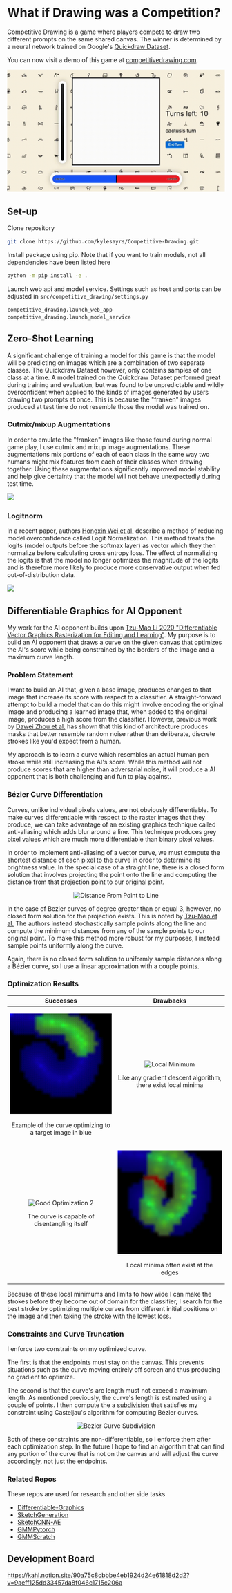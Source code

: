 # What if Drawing was a Competition?
Competitive Drawing is a game where players compete to draw two different prompts on the same shared canvas. The winner is determined by a neural network trained on Google's [Quickdraw Dataset](https://quickdraw.withgoogle.com/data).

You can now visit a demo of this game at [competitivedrawing.com](https://competitivedrawing.com).

<p align="center">
<img src="repo_assets/cactus_candle.gif" alt="Competitive Drawing Logo"/>
</p>

## Set-up ##
Clone repository
```bash
git clone https://github.com/kylesayrs/Competitive-Drawing.git
```

Install package using pip. Note that if you want to train models, not all dependencies have been listed here
```bash
python -m pip install -e .
```

Launch web api and model service. Settings such as host and ports can be adjusted in `src/competitive_drawing/settings.py`
```bash
competitive_drawing.launch_web_app
competitive_drawing.launch_model_service
```

## Zero-Shot Learning ##
A significant challenge of training a model for this game is that the model will be predicting on images which are a combination of two separate classes. The Quickdraw Dataset however, only contains samples of one class at a time. A model trained on the Quickdraw Dataset performed great during training and evaluation, but was found to be unpredictable and wildly overconfident when applied to the kinds of images generated by users drawing two prompts at once. This is because the "franken" images produced at test time do not resemble those the model was trained on.

### Cutmix/mixup Augmentations ###
In order to emulate the "franken" images like those found during normal game play, I use cutmix and mixup image augmentations. These augmentations mix portions of each of each class in the same way two humans might mix features from each of their classes when drawing together. Using these augmentations significantly improved model stability and help give certainty that the model will not behave unexpectedly during test time.

<img src="https://miro.medium.com/max/1400/1*IR3uTsclxKdzKIXDlTiVgg.png" href="https://sh-tsang.medium.com/paper-cutmix-regularization-strategy-to-train-strong-classifiers-with-localizable-features-5527e29c4890"/>
</p>

### Logitnorm ###
In a recent paper, authors [Hongxin Wei et al.](https://arxiv.org/abs/2205.09310) describe a method of reducing model overconfidence called Logit Normalization. This method treats the logits (model outputs before the softmax layer) as vector which they then normalize before calculating cross entropy loss. The effect of normalizing the logits is that the model no longer optimizes the magnitude of the logits and is therefore more likely to produce more conservative output when fed out-of-distribution data.

<img src="https://img-blog.csdnimg.cn/img_convert/29925ca73326562edaa1a6c9f8da547d.png" href="https://arxiv.org/abs/2205.09310"/>
</p>


## Differentiable Graphics for AI Opponent ##
My work for the AI opponent builds upon [Tzu-Mao Li 2020 "Differentiable Vector Graphics Rasterization for Editing and Learning"](https://people.csail.mit.edu/tzumao/diffvg/). My purpose is to build an AI opponent that draws a curve on the given canvas that optimizes the AI's score while being constrained by the borders of the image and a maximum curve length.

### Problem Statement ###
I want to build an AI that, given a base image, produces changes to that image that increase its score with respect to a classifier. A straight-forward attempt to build a model that can do this might involve encoding the original image and producing a learned image that, when added to the original image, produces a high score from the classifier. However, previous work by [Dawei Zhou et al.](https://arxiv.org/abs/2109.09901) has shown that this kind of architecture produces masks that better resemble random noise rather than deliberate, discrete strokes like you'd expect from a human.

My approach is to learn a curve which resembles an actual human pen stroke while still increasing the AI's score. While this method will not produce scores that are higher than adversarial noise, it will produce a AI opponent that is both challenging and fun to play against.

### Bézier Curve Differentiation ###
Curves, unlike individual pixels values, are not obviously differentiable. To make curves differentiable with respect to the raster images that they produce, we can take advantage of an existing graphics technique called anti-aliasing which adds blur around a line. This technique produces grey pixel values which are much more differentiable than binary pixel values.

In order to implement anti-aliasing of a vector curve, we must compute the shortest distance of each pixel to the curve in order to determine its brightness value. In the special case of a straight line, there is a closed form solution that involves projecting the point onto the line and computing the distance from that projection point to our original point.

<p align="center">
<img src="https://www.chilimath.com/wp-content/uploads/2021/04/perpendicular-distance-between-point-and-line.png" alt="Distance From Point to Line" href="https://www.chilimath.com/lessons/advanced-algebra/distance-between-point-and-line-formula/"/>
</p>

In the case of Bezier curves of degree greater than or equal 3, however, no closed form solution for the projection exists. This is noted by [Tzu-Mao et al.](https://people.csail.mit.edu/tzumao/diffvg/) The authors instead stochastically sample points along the line and compute the minimum distances from any of the sample points to our original point. To make this method more robust for my purposes, I instead sample points uniformly along the curve.

Again, there is no closed form solution to uniformly sample distances along a Bézier curve, so I use a linear approximation with a couple points.

### Optimization Results ###
| Successes | Drawbacks |
| --- | ----------- |
| <p align="center"><img src="./repo_assets/good_optimization_1.gif" alt="Good Optimization 1" width="300"/><p align="center">Example of the curve optimizing to a target image in blue</p></p> | <p align="center"><img src="./repo_assets/local_minimum.gif" alt="Local Minimum" width="300"/><p align="center">Like any gradient descent algorithm, there exist local minima</p></p> |
| <p align="center"><img src="./repo_assets/good_optimization_2.gif" alt="Good Optimization 2" width="300"/><p align="center">The curve is capable of disentangling itself</p></p> | <p align="center"><img src="./repo_assets/stuck_on_edge.gif" alt="Stuck on Edge" width="300"/><p align="center">Local minima often exist at the edges</p></p> |

Because of these local minimums and limits to how wide I can make the strokes before they become out of domain for the classifier, I search for the best stroke by optimizing multiple curves from different initial positions on the image and then taking the stroke with the lowest loss.

### Constraints and Curve Truncation ###
I enforce two constraints on my optimized curve.

The first is that the endpoints must stay on the canvas. This prevents situations such as the curve moving entirely off screen and thus producing no gradient to optimize.

The second is that the curve's arc length must not exceed a maximum length. As mentioned previously, the curve's length is estimated using a couple of points. I then compute the a [subdivision](https://pages.mtu.edu/~shene/COURSES/cs3621/NOTES/spline/Bezier/bezier-sub.html) that satisfies my constraint using Casteljau's algorithm for computing Bézier curves.

<p align="center">
<img src="https://pages.mtu.edu/~shene/COURSES/cs3621/NOTES/spline/Bezier/b-sub-master.jpg" alt="Bezier Curve Subdivision" href="https://pages.mtu.edu/~shene/COURSES/cs3621/NOTES/spline/Bezier/bezier-sub.html"/>
</p>

Both of these constraints are non-differentiable, so I enforce them after each optimization step. In the future I hope to find an algorithm that can find any portion of the curve that is not on the canvas and will adjust the curve accordingly, not just the endpoints.

### Related Repos ###
These repos are used for research and other side tasks
* [Differentiable-Graphics](https://github.com/kylesayrs/Differentiable-Graphics)
* [SketchGeneration](https://github.com/kylesayrs/SketchGeneration)
* [SketchCNN-AE](https://github.com/kylesayrs/SketchCNN-AE)
* [GMMPytorch](https://github.com/kylesayrs/GMMPytorch)
* [GMMScratch](https://github.com/kylesayrs/GMMScratch)

## Development Board ##
https://kahl.notion.site/90a75c8cbbbe4eb1924d24e61818d2d2?v=9aeff125dd33457da8f046c1715c206a
